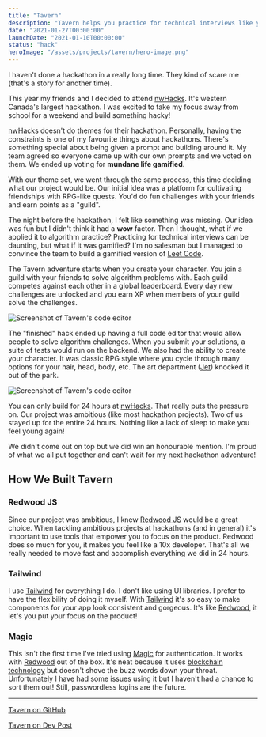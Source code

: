 ```yaml
---
title: "Tavern"
description: "Tavern helps you practice for technical interviews like you're playing a roleplaying game."
date: "2021-01-27T00:00:00"
launchDate: "2021-01-10T00:00:00"
status: "hack"
heroImage: "/assets/projects/tavern/hero-image.png"
---
```


I haven't done a hackathon in a really long time. They kind of scare me (that's a story for another time).

This year my friends and I decided to attend [nwHacks](https://www.nwhacks.io/). It's western Canada's largest hackathon. I was excited to take my focus away from school for a weekend and build something hacky!

[nwHacks](https://www.nwhacks.io/) doesn't do themes for their hackathon. Personally, having the constraints is one of my favourite things about hackathons. There's something special about being given a prompt and building around it. My team agreed so everyone came up with our own prompts and we voted on them. We ended up voting for **mundane life gamified**.

With our theme set, we went through the same process, this time deciding what our project would be. Our initial idea was a platform for cultivating friendships with RPG-like quests. You'd do fun challenges with your friends and earn points as a "guild".

The night before the hackathon, I felt like something was missing. Our idea was fun but I didn't think it had a **wow** factor. Then I thought, what if we applied it to algorithm practice? Practicing for technical interviews can be daunting, but what if it was gamified? I'm no salesman but I managed to convince the team to build a gamified version of [Leet Code](https://leetcode.com).

The Tavern adventure starts when you create your character. You join a guild with your friends to solve algorithm problems with. Each guild competes against each other in a global leaderboard. Every day new challenges are unlocked and you earn XP when members of your guild solve the challenges.

![Screenshot of Tavern's code editor](/assets/projects/tavern/screen-1.png)

The "finished" hack ended up having a full code editor that would allow people to solve algorithm challenges. When you submit your solutions, a suite of tests would run on the backend. We also had the ability to create your character. It was classic RPG style where you cycle through many options for your hair, head, body, etc. The art department ([Jet](http://jetsimon.com/)) knocked it out of the park.

![Screenshot of Tavern's code editor](/assets/projects/tavern/screen-2.png)

You can only build for 24 hours at [nwHacks](https://www.nwhacks.io/). That really puts the pressure on. Our project was ambitious (like most hackathon projects). Two of us stayed up for the entire 24 hours. Nothing like a lack of sleep to make you feel young again!

We didn't come out on top but we did win an honourable mention. I'm proud of what we all put together and can't wait for my next hackathon adventure!

## How We Built Tavern

### Redwood JS

Since our project was ambitious, I knew [Redwood JS](https://redwoodjs.com) would be a great choice. When tackling ambitious projects at hackathons (and in general) it's important to use tools that empower you to focus on the product. Redwood does so much for you, it makes you feel like a 10x developer. That's all we really needed to move fast and accomplish everything we did in 24 hours.

### Tailwind

I use [Tailwind](https://tailwindcss.com) for everything I do. I don't like using UI libraries. I prefer to have the flexibility of doing it myself. With [Tailwind](https://tailwindcss.com) it's so easy to make components for your app look consistent and gorgeous. It's like [Redwood](https://redwoodjs.com), it let's you put your focus on the product!

### Magic

This isn't the first time I've tried using [Magic](https://magic.link/) for authentication. It works with [Redwood](https://redwoodjs.com) out of the box. It's neat because it uses [blockchain technology](https://www.dropbox.com/s/3flqaszoigwis5b/Magic%20Whitepaper.pdf?dl=0) but doesn't shove the buzz words down your throat. Unfortunately I have had some issues using it but I haven't had a chance to sort them out! Still, passwordless logins are the future.

---

[Tavern on GitHub](https://github.com/amorriscode/tavern/)

[Tavern on Dev Post](https://devpost.com/software/tavern-2764g3)
